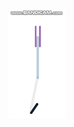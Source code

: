 <img src="https://github.com/Nandhakumar19dev/mechanical-animations/blob/main/piston-rod-movement/piston-rod-movement-vid.gif">

